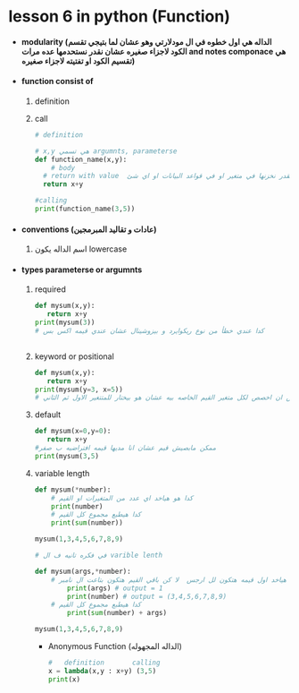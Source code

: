 # lesson 6 in python (Function)

- #### modularity (الداله هي اول خطوه في ال مودلارتي  وهو عشان لما بتيجي تقسم الكود لاجزاء صغيره  عشان نقدر نستحدمها عده مرات  and notes componace  هي تقسيم الكود او تفتيته لاجزاء صغيره)

- #### function consist of  

  1. definition 

  2. call

     ```python
     # definition
     
     # x,y هي تسمي argumnts, parameterse
     def function_name(x,y):
         # body
       # return with value  عشان نقدر نخزنها في متغير او في قواعد البيانات او اي شئ
       return x+y
     
     #calling
     print(function_name(3,5))
     ```

  

  

- ####  conventions  (عادات و تقاليد المبرمجين) 

  1. اسم الداله يكون lowercase 









- #### types parameterse or argumnts

  1. required 

     ```python
     def mysum(x,y):
        return x+y
     print(mysum(3))
     # كدا عندي خطأ من نوع ريكوايرد و بيزوشينال عشان عندي قيمه اكس بس 
        
     ```

     

  2. keyword or  positional

     ```python
     def mysum(x,y):
        return x+y
     print(mysum(y=3, x=5))
     # الغرض ان اخصص لكل متغير القيم الخاصه بيه عشان هو بيختار للمتتغير الاول ثم الثاني
     ```

     

  3. default 

     ```python
     def mysum(x=0,y=0):
        return x+y
     #ممكن مابصيش قيم عشان انا مديها قيمه افتراضيه ب صفر
     print(mysum(3,5)
     ```
  
     
  
  4. variable length
  
     ```python
     def mysum(*number):
         # كدا هو هياخد اي عدد من المتغيرات او القيم 
         print(number)
         # كدا هيطبع مجموع كل القيم
         print(sum(number))
     
     mysum(1,3,4,5,6,7,8,9)    
     
     # في فكره تانيه ف ال varible lenth
     
     def mysum(args,*number):
         # كدا هو هياخد اول قيمه هتكون لل ارجس  لا كن باقي القيم هتكون بتاعت ال نامبر
             print(args) # output = 1
             print(number) # output = (3,4,5,6,7,8,9)
         # كدا هيطبع مجموع كل القيم
             print(sum(number) + args)
     
     mysum(1,3,4,5,6,7,8,9)
     ```
  
     - Anonymous  Function (الداله المجهوله)
     
       ```python
       #   definition       calling
       x = lambda(x,y : x+y) (3,5)
       print(x)
       ```
     
       